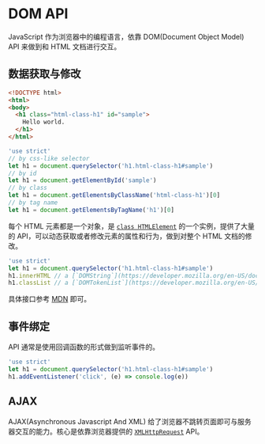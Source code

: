 # DOM API

JavaScript 作为浏览器中的编程语言，依靠 DOM(Document Object Model) API 来做到和 HTML 文档进行交互。

## 数据获取与修改

```html
<!DOCTYPE html>
<html>
<body>
  <h1 class="html-class-h1" id="sample">
    Hello world.
  </h1>
</html>
```

```js
'use strict'
// by css-like selector
let h1 = document.querySelector('h1.html-class-h1#sample')
// by id
let h1 = document.getElementById('sample')
// by class
let h1 = document.getElementsByClassName('html-class-h1')[0]
// by tag name
let h1 = document.getElementsByTagName('h1')[0]
```

每个 HTML 元素都是一个对象，是 [`class HTMLElement`](https://developer.mozilla.org/en-US/docs/Web/API/HTMLElement) 的一个实例，提供了大量的 API，可以动态获取或者修改元素的属性和行为，做到对整个 HTML 文档的修改。

```js
'use strict'
let h1 = document.querySelector('h1.html-class-h1#sample')
h1.innerHTML // a [`DOMString`](https://developer.mozilla.org/en-US/docs/Web/API/DOMString) representing the markup of the element's content.
h1.classList // a [`DOMTokenList`](https://developer.mozilla.org/en-US/docs/Web/API/DOMTokenList) containing the list of class attributes.
```

具体接口参考 [MDN](https://developer.mozilla.org) 即可。

## 事件绑定

API 通常是使用回调函数的形式做到监听事件的。

```js
'use strict'
let h1 = document.querySelector('h1.html-class-h1#sample')
h1.addEventListener('click', (e) => console.log(e))
```

## AJAX

AJAX(Asynchronous Javascript And XML) 给了浏览器不跳转页面即可与服务器交互的能力。核心是依靠浏览器提供的 [`XMLHttpRequest`](https://developer.mozilla.org/en-US/docs/Web/API/XMLHttpRequest) API。
